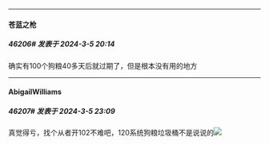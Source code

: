 ﻿
*****

####  苍蓝之枪  
##### 46206#       发表于 2024-3-5 20:14

确实有100个狗粮40多天后就过期了，但是根本没有用的地方


*****

####  AbigailWilliams  
##### 46207#       发表于 2024-3-5 23:09

真觉得亏，找个从者开102不难吧，120系统狗粮垃圾桶不是说说的<img src="https://static.saraba1st.com/image/smiley/face2017/067.png" referrerpolicy="no-referrer">

